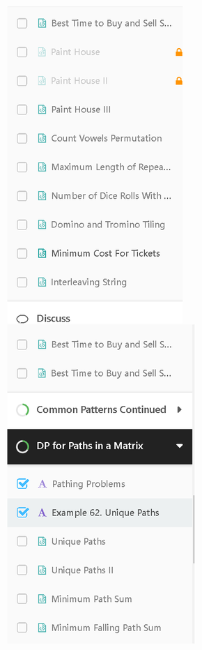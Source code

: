 ![Practice ](../Images/Screenshot%202022-02-13%20112846.png)
![Practoce](../Images/Screenshot%202022-02-13%20113004.png)